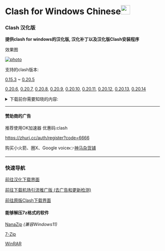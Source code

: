 # Clash for Windows Chinese<img src="https://github.com/ender-zhao/Clash-for-Windows_Chinese/blob/main/image/image_clash.png?raw=true" width="30" height="30">
### Clash 汉化版

**提供clash for windows的汉化版, 汉化补丁以及汉化版Clash安装程序**

效果图

[![photo](https://user-images.githubusercontent.com/77391690/214324368-25fd4711-95af-4909-a764-cfb15e74e57a.png?raw=true)](https://github.com/ender-zhao/Clash-for-Windows_Chinese/releases/)

支持的clash版本: 

[0.15.3](https://github.com/ender-zhao/Clash-for-Windows_Chinese/releases/tag/CFW-V0.15.3_CN-V4)
~
[0.20.5](https://github.com/ender-zhao/Clash-for-Windows_Chinese/releases/tag/CFW-V0.20.5_CN)

[0.20.6](https://github.com/ender-zhao/Clash-for-Windows_Chinese/releases/tag/CFW-V0.20.6_CN),
[0.20.7](https://github.com/ender-zhao/Clash-for-Windows_Chinese/releases/tag/CFW-V0.20.7_CN),
[0.20.8](https://github.com/ender-zhao/Clash-for-Windows_Chinese/releases/tag/CFW-V0.20.8_CN),
[0.20.9](https://github.com/ender-zhao/Clash-for-Windows_Chinese/releases/tag/CFW-V0.20.9_CN),
[0.20.10](https://github.com/ender-zhao/Clash-for-Windows_Chinese/releases/tag/CFW-V0.20.10_CN),
[0.20.11](https://github.com/ender-zhao/Clash-for-Windows_Chinese/releases/tag/CFW-V0.20.11_CN),
[0.20.12](https://github.com/ender-zhao/Clash-for-Windows_Chinese/releases/tag/CFW-V0.20.12_CN),
[0.20.13](https://github.com/ender-zhao/Clash-for-Windows_Chinese/releases/tag/CFW-V0.20.13_CN),
[0.20.14](https://github.com/ender-zhao/Clash-for-Windows_Chinese/releases/tag/CFW-V0.20.14_CN)

<details><summary>下载前你需要知晓的内容:</summary>

  **下载将代表你对以下内容无任何异议**

*这个库提供的Clash for Windows是修改过的*

    对Clash for Windows进行的修改:
      1, 修改"app.asar"文件中的"renderer.js"
      2, 修改"app.asar"文件中的"main.js"
      3, 修改"app.asar"文件中的"zh-cn.js"
    对Clash for Windows植入的第三方链接:
      1, https://github.com/ender-zhao/Clash-for-Windows_Chinese-Attached
    汉化的方式
      通过Notepad++进行替换 (已被淘汰)
        手动替换用表位置:
          Clash-for-Windows_Chinese/chinese_file/Clash_Sinicization_Comparison_Table
        下载链接:
          https://notepad-plus-plus.org/downloads/
      通过Replace Pioneer的Batch Rnuuer工具配合替换表进行批量替换
        替换表的位置:
          Clash-for-Windows_Chinese/chinese_file/Auto/main-chinese
          Clash-for-Windows_Chinese/chinese_file/Auto/renderer-chinese
        下载链接
          https://www.mind-pioneer.com/
      zh-cn.js的汉化方式:
        将文件中的"后"改为"前"
        在app.asar中的位置:
          app.asar\node_modules\moment\locale\zh-cn.js
    封包方式
      安装程序的封包程序:
        简易封包工具_3.2.0.1.exe (已被淘汰)
        Inno Setup Compiler
          下载链接:
            https://jrsoftware.org/isdl.php
      .7z扩展名的封包程序:
        7-zip (已弃用)
        下载链接:
          https://7-zip.org/
        NanaZip
        下载链接:
          In the Microsoft Store
    ------------------------------------------------
    * important!
    * 赞助商的一切内容与该库无关
    * 软件仅共学习使用，请在下载后24小时内删除相关信息
    * 该库不承担由使用者造成的任何行为
    * 该库的所有内容仅存在于GitHub
    ------------------------------------------------
</details>

*** 

#### 赞助商的广告

推荐使用OK加速器  优惠码:clash

https://zhuri.cc/auth/register?code=6666

购买小火箭、圈X、Google voice👉[神马杂货铺](https://googlevoice.top/)

***
### 快速导航
[前往汉化下载界面](https://github.com/ender-zhao/Clash-for-Windows_Chinese/releases)

[前往下载机场引流推广版 (去广告和更新检测)](https://github.com/ender-zhao/CFW-custom-made)

[前往原版Clash下载界面](https://github.com/Fndroid/clash_for_windows_pkg/releases)

#### 能够解压7z格式的软件

[NanaZip](https://github.com/M2Team/NanaZip) *(兼容Windows11)*

[7-Zip](https://www.7-zip.org/)

[WinRAR](https://www.rarlab.com/)

